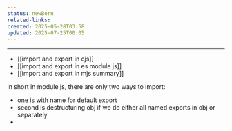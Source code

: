 ```yaml
---
status: newBorn
related-links: 
created: 2025-05-28T03:58
updated: 2025-07-25T00:05
---
```

---

- [[import and export in cjs]]
- [[import and export in es module js]]
- [[import and export in mjs summary]]

in short in module js, there are only two ways to import:
- one is with name for default export
- second is destructuring obj if we do either all named exports in obj or separately
- 


